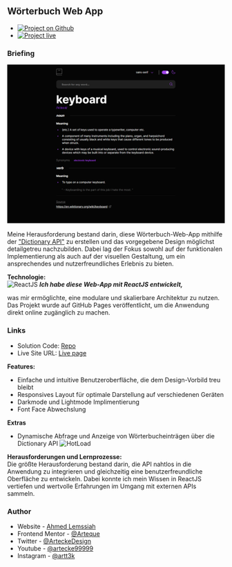 ## Wörterbuch Web App
- [![Project on Github](./Icons/Github.svg)](https://github.com/Arteque/dictionary-api)
- [![Project live](./Icons/Globe.svg)](https://arteque.github.io/dictionary-api)
### Briefing

![the desktop version](https://raw.githubusercontent.com/Arteque/dictionary-api/main/src/screenshot.png)

Meine Herausforderung bestand darin, diese Wörterbuch-Web-App mithilfe der ["Dictionary API"](https://dictionaryapi.dev/) zu erstellen und das vorgegebene Design möglichst detailgetreu nachzubilden.
Dabei lag der Fokus sowohl auf der funktionalen Implementierung als auch auf der visuellen Gestaltung, um ein ansprechendes und nutzerfreundliches Erlebnis zu bieten.

**Technologie:**  
![ReactJS](./Icons/Reactjs.svg) **_Ich habe diese Web-App mit ReactJS entwickelt,_**

was mir ermöglichte, eine modulare und skalierbare Architektur zu nutzen. Das Projekt wurde auf GitHub Pages veröffentlicht, um die Anwendung direkt online zugänglich zu machen.

### Links

- Solution Code: [Repo](https://github.com/Arteque/dictionary-api)
- Live Site URL: [Live page](https://arteque.github.io/dictionary-api)

**Features:**

- Einfache und intuitive Benutzeroberfläche, die dem Design-Vorbild treu bleibt
- Responsives Layout für optimale Darstellung auf verschiedenen Geräten
- Darkmode und Lightmode Implimentierung
- Font Face Abwechslung

**Extras**

- Dynamische Abfrage und Anzeige von Wörterbucheinträgen über die Dictionary API
  ![HotLoad](./Projects/dictionary-api/dictionary-api__hotsearch.png)

**Herausforderungen und Lernprozesse:**  
Die größte Herausforderung bestand darin, die API nahtlos in die Anwendung zu integrieren und gleichzeitig eine benutzerfreundliche Oberfläche zu entwickeln. Dabei konnte ich mein Wissen in ReactJS vertiefen und wertvolle Erfahrungen im Umgang mit externen APIs sammeln.

### Author

- Website - [Ahmed Lemssiah](https://www.artecke.de)
- Frontend Mentor - [@Arteque](https://www.frontendmentor.io/profile/Arteque)
- Twitter - [@ArteckeDesign](https://twitter.com/ArteckeDesign)
- Youtube - [@artecke99999](https://www.youtube.com/channel/UCjzbCFOWdsdV6gxa5ho7EtQ)
- Instagram - [@artt3k](https://www.instagram.com/artt3k/)
